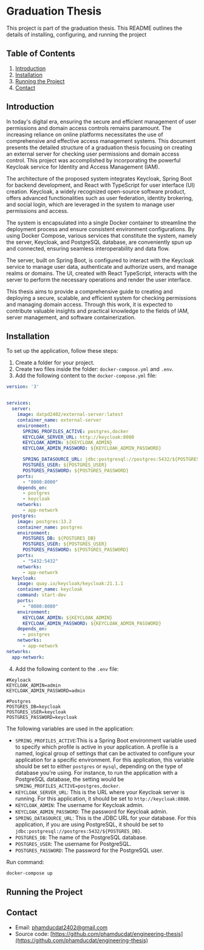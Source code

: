 # Graduation Thesis

This project is part of the graduation thesis. This README outlines the details of installing, configuring, and running the project

## Table of Contents

1. [Introduction](#introduction)
2. [Installation](#installation)
3. [Running the Project](#running-the-project)
4. [Contact](#contact)

## Introduction

In today's digital era, ensuring the secure and efficient management of user permissions and domain access controls remains paramount. The increasing reliance on online platforms necessitates the use of comprehensive and effective access management systems. This document presents the detailed structure of a graduation thesis focusing on creating an external server for checking user permissions and domain access control. This project was accomplished by incorporating the powerful Keycloak service for Identity and Access Management (IAM).

The architecture of the proposed system integrates Keycloak, Spring Boot for backend development, and React with TypeScript for user interface (UI) creation. Keycloak, a widely recognized open-source software product, offers advanced functionalities such as user federation, identity brokering, and social login, which are leveraged in the system to manage user permissions and access.

The system is encapsulated into a single Docker container to streamline the deployment process and ensure consistent environment configurations. By using Docker Compose, various services that constitute the system, namely the server, Keycloak, and PostgreSQL database, are conveniently spun up and connected, ensuring seamless interoperability and data flow.

The server, built on Spring Boot, is configured to interact with the Keycloak service to manage user data, authenticate and authorize users, and manage realms or domains. The UI, created with React TypeScript, interacts with the server to perform the necessary operations and render the user interface.

This thesis aims to provide a comprehensive guide to creating and deploying a secure, scalable, and efficient system for checking permissions and managing domain access. Through this work, it is expected to contribute valuable insights and practical knowledge to the fields of IAM, server management, and software containerization.



## Installation

To set up the application, follow these steps:

1. Create a folder for your project.
2. Create two files inside the folder: `docker-compose.yml` and `.env`.
3. Add the following content to the `docker-compose.yml` file:
```yaml
version: '3'


services:
  server:
    image: datpd2402/external-server:latest
    container_name: external-server
    environment:
      SPRING_PROFILES_ACTIVE: postgres,docker
      KEYCLOAK_SERVER_URL: http://keycloak:8080
      KEYCLOAK_ADMIN: ${KEYCLOAK_ADMIN}
      KEYCLOAK_ADMIN_PASSWORD: ${KEYCLOAK_ADMIN_PASSWORD}

      SPRING_DATASOURCE_URL: jdbc:postgresql://postgres:5432/${POSTGRES_DB}
      POSTGRES_USER: ${POSTGRES_USER}
      POSTGRES_PASSWORD: ${POSTGRES_PASSWORD}
    ports:
      - "8000:8000"
    depends_on:
      - postgres
      - keycloak
    networks:
      - app-network
  postgres:
    image: postgres:13.2
    container_name: postgres
    environment:
      POSTGRES_DB: ${POSTGRES_DB}
      POSTGRES_USER: ${POSTGRES_USER}
      POSTGRES_PASSWORD: ${POSTGRES_PASSWORD}
    ports:
      - "5432:5432"
    networks:
      - app-network
  keycloak:
    image: quay.io/keycloak/keycloak:21.1.1
    container_name: keycloak
    command: start-dev
    ports:
      - "8080:8080"
    environment:
      KEYCLOAK_ADMIN: ${KEYCLOAK_ADMIN}
      KEYCLOAK_ADMIN_PASSWORD: ${KEYCLOAK_ADMIN_PASSWORD}
    depends_on:
      - postgres
    networks:
      - app-network
networks:
  app-network:
```

4. Add the following content to the `.env` file:
```dotenv
#Keyloack
KEYCLOAK_ADMIN=admin
KEYCLOAK_ADMIN_PASSWORD=admin

#Postgres
POSTGRES_DB=keycloak
POSTGRES_USER=keycloak
POSTGRES_PASSWORD=keycloak
```


The following variables are used in the application:

- `SPRING_PROFILES_ACTIVE`:This is a Spring Boot environment variable used to specify which profile is active in your application. A profile is a named, logical group of settings that can be activated to configure your application for a specific environment. For this application, this variable should be set to either `postgres` or `mysql`, depending on the type of database you're using. For instance, to run the application with a PostgreSQL database, the setting would be `SPRING_PROFILES_ACTIVE=postgres,docker`.
- `KEYCLOAK_SERVER_URL`:  This is the URL where your Keycloak server is running. For this application, it should be set to `http://keycloak:8080`.
- `KEYCLOAK_ADMIN`: The username for Keycloak admin.
- `KEYCLOAK_ADMIN_PASSWORD`: The password for Keycloak admin.
- `SPRING_DATASOURCE_URL`: This is the JDBC URL for your database. For this application, if you are using PostgreSQL, it should be set to `jdbc:postgresql://postgres:5432/${POSTGRES_DB}`.
- `POSTGRES_DB`: The name of the PostgreSQL database.
- `POSTGRES_USER`: The username for PostgreSQL.
- `POSTGRES_PASSWORD`: The password for the PostgreSQL user.




Run command:
```bash
docker-compose up
```



## Running the Project



## Contact

- Email: [phamducdat2402@gmail.com](mailto:phamducdat2402@gmail.com)
- Source code: [https://github.com/phamducdat/engineering-thesis](https://github.com/phamducdat/engineering-thesis)

